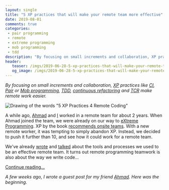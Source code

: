 ```yaml
---
layout: single
title: "5 XP practices that will make your remote team more effective"
date: 2019-08-01
comments: true
categories:
 - pair programming
 - remote
 - extreme programming
 - mob programming
 - tdd
description: "By focusing on small increments and collaboration, XP practices like Continuous Integration, Pair programming, Mob programming, TDD and continuous refactoring make remote work easier. “Test && Commit || Revert” might even be the future of remote work, by enabling collaborative real-time programming!"
header:
   teaser: /imgs/2019-06-28-5-xp-practices-that-will-make-your-remote-team-more-effective/5xp-practices-4-remote-coding-teaser.jpeg
   og_image: /imgs/2019-06-28-5-xp-practices-that-will-make-your-remote-team-more-effective/5xp-practices-4-remote-coding-og.jpeg
---
```

_By focusing on small increments and collaboration, [XP](https://en.wikipedia.org/wiki/Extreme_programming) practices like [CI](https://martinfowler.com/articles/continuousIntegration.html), [Pair](https://en.wikipedia.org/wiki/Pair_programming) or [Mob programming](https://en.wikipedia.org/wiki/Mob_programming), [TDD](https://en.wikipedia.org/wiki/Test-driven_development), [continuous refactoring](https://www.jamesshore.com/Blog/Merciless-Refactoring.html) and [TCR](https://medium.com/@kentbeck_7670/test-commit-revert-870bbd756864) make remote work easier._

![Drawing of the words "5 XP Practices 4 Remote Coding"]({{site.url}}/imgs/2019-06-28-5-xp-practices-that-will-make-your-remote-team-more-effective/5xp-practices-4-remote-coding.jpeg)

A while ago, [Ahmad](https://ahmadatwi.me/about/) and [I](/about-me) worked in a remote team for about 2 years. When Ahmad joined the team, we were already on our way to [eXtreme Programming](/categories/#extreme-programming). XP by the book [recommends onsite teams](https://explainagile.com/agile/xp-extreme-programming/practices/sit-together/). With a new remote worker, it was tempting to simply abandon XP. Instead, we decided to push it further than 10, and see how it could work for a remote team.

We've already [wrote](/categories/#remote) and [talked](https://www.youtube.com/watch?v=jLjhCTvWLPk) about the tools and processes we used to be an effective remote team. It turns out remote programming teamwork is also about the way we write code...

[Continue reading...](https://ahmadatwi.me/2019/07/03/5-xp-practices-that-will-make-your-remote-team-more-effective/) 

_A few weeks ago, I wrote a guest post for my friend [Ahmad](https://ahmadatwi.me/). Here was the beginning._